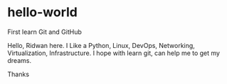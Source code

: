 # hello-world
First learn Git and GitHub

Hello, Ridwan here. I Like a Python, Linux, DevOps, Networking, Virtualization, Infrastructure.
I hope with learn git, can help me to get my dreams.

Thanks
